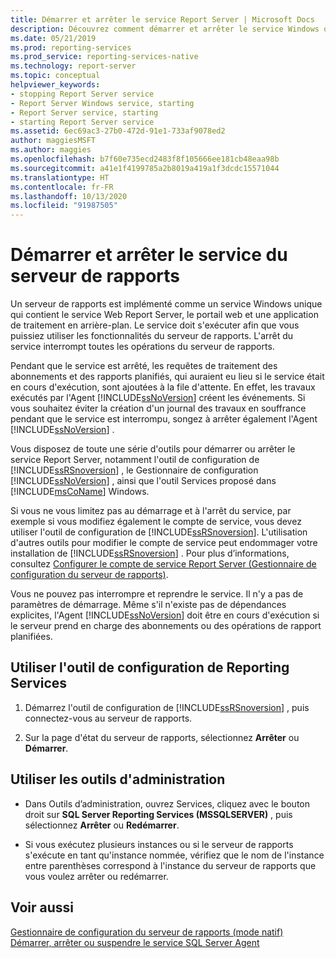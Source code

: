 ```yaml
---
title: Démarrer et arrêter le service Report Server | Microsoft Docs
description: Découvrez comment démarrer et arrêter le service Windows qui contient le service web Report Server, le portail web et une application de traitement en arrière-plan.
ms.date: 05/21/2019
ms.prod: reporting-services
ms.prod_service: reporting-services-native
ms.technology: report-server
ms.topic: conceptual
helpviewer_keywords:
- stopping Report Server service
- Report Server Windows service, starting
- Report Server service, starting
- starting Report Server service
ms.assetid: 6ec69ac3-27b0-472d-91e1-733af9078ed2
author: maggiesMSFT
ms.author: maggies
ms.openlocfilehash: b7f60e735ecd2483f8f105666ee181cb48eaa98b
ms.sourcegitcommit: a41e1f4199785a2b8019a419a1f3dcdc15571044
ms.translationtype: HT
ms.contentlocale: fr-FR
ms.lasthandoff: 10/13/2020
ms.locfileid: "91987505"
---
```

# <a name="start-and-stop-the-report-server-service"></a>Démarrer et arrêter le service du serveur de rapports

  Un serveur de rapports est implémenté comme un service Windows unique qui contient le service Web Report Server, le portail web et une application de traitement en arrière-plan. Le service doit s'exécuter afin que vous puissiez utiliser les fonctionnalités du serveur de rapports. L'arrêt du service interrompt toutes les opérations du serveur de rapports.  
  
 Pendant que le service est arrêté, les requêtes de traitement des abonnements et des rapports planifiés, qui auraient eu lieu si le service était en cours d'exécution, sont ajoutées à la file d'attente. En effet, les travaux exécutés par l'Agent [!INCLUDE[ssNoVersion](../../includes/ssnoversion-md.md)] créent les événements. Si vous souhaitez éviter la création d'un journal des travaux en souffrance pendant que le service est interrompu, songez à arrêter également l'Agent [!INCLUDE[ssNoVersion](../../includes/ssnoversion-md.md)] .  
  
 Vous disposez de toute une série d'outils pour démarrer ou arrêter le service Report Server, notamment l'outil de configuration de [!INCLUDE[ssRSnoversion](../../includes/ssrsnoversion-md.md)] , le Gestionnaire de configuration [!INCLUDE[ssNoVersion](../../includes/ssnoversion-md.md)] , ainsi que l'outil Services proposé dans [!INCLUDE[msCoName](../../includes/msconame-md.md)] Windows.  
  
 Si vous ne vous limitez pas au démarrage et à l'arrêt du service, par exemple si vous modifiez également le compte de service, vous devez utiliser l'outil de configuration de [!INCLUDE[ssRSnoversion](../../includes/ssrsnoversion-md.md)]. L'utilisation d'autres outils pour modifier le compte de service peut endommager votre installation de [!INCLUDE[ssRSnoversion](../../includes/ssrsnoversion-md.md)] . Pour plus d’informations, consultez [Configurer le compte de service Report Server &#40;Gestionnaire de configuration du serveur de rapports&#41;](../../reporting-services/install-windows/configure-the-report-server-service-account-ssrs-configuration-manager.md).  
  
 Vous ne pouvez pas interrompre et reprendre le service. Il n'y a pas de paramètres de démarrage. Même s'il n'existe pas de dépendances explicites, l'Agent [!INCLUDE[ssNoVersion](../../includes/ssnoversion-md.md)] doit être en cours d'exécution si le serveur prend en charge des abonnements ou des opérations de rapport planifiées.  
  
## <a name="use-the-reporting-services-configuration-tool"></a>Utiliser l'outil de configuration de Reporting Services  
  
1. Démarrez l'outil de configuration de [!INCLUDE[ssRSnoversion](../../includes/ssrsnoversion-md.md)] , puis connectez-vous au serveur de rapports.  
  
2. Sur la page d'état du serveur de rapports, sélectionnez **Arrêter** ou **Démarrer**.  
  
## <a name="use-administrative-tools"></a>Utiliser les outils d'administration  

- Dans Outils d’administration, ouvrez Services, cliquez avec le bouton droit sur **SQL Server Reporting Services (MSSQLSERVER)** , puis sélectionnez **Arrêter** ou **Redémarrer**.  
  
- Si vous exécutez plusieurs instances ou si le serveur de rapports s'exécute en tant qu'instance nommée, vérifiez que le nom de l'instance entre parenthèses correspond à l'instance du serveur de rapports que vous voulez arrêter ou redémarrer.  
  
## <a name="see-also"></a>Voir aussi  
 [Gestionnaire de configuration du serveur de rapports &#40;mode natif&#41;](../../reporting-services/install-windows/reporting-services-configuration-manager-native-mode.md)   
 [Démarrer, arrêter ou suspendre le service SQL Server Agent](../../ssms/agent/start-stop-or-pause-the-sql-server-agent-service.md)  
  
